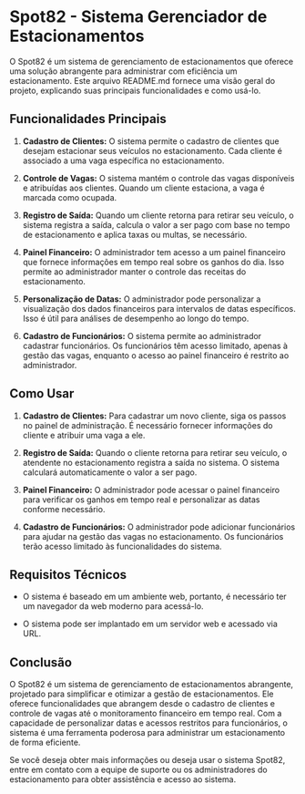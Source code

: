 # Spot82 - Sistema Gerenciador de Estacionamentos

O Spot82 é um sistema de gerenciamento de estacionamentos que oferece uma solução abrangente para administrar com eficiência um estacionamento. Este arquivo README.md fornece uma visão geral do projeto, explicando suas principais funcionalidades e como usá-lo.

## Funcionalidades Principais

1. **Cadastro de Clientes:** O sistema permite o cadastro de clientes que desejam estacionar seus veículos no estacionamento. Cada cliente é associado a uma vaga específica no estacionamento.

2. **Controle de Vagas:** O sistema mantém o controle das vagas disponíveis e atribuídas aos clientes. Quando um cliente estaciona, a vaga é marcada como ocupada.

3. **Registro de Saída:** Quando um cliente retorna para retirar seu veículo, o sistema registra a saída, calcula o valor a ser pago com base no tempo de estacionamento e aplica taxas ou multas, se necessário.

4. **Painel Financeiro:** O administrador tem acesso a um painel financeiro que fornece informações em tempo real sobre os ganhos do dia. Isso permite ao administrador manter o controle das receitas do estacionamento.

5. **Personalização de Datas:** O administrador pode personalizar a visualização dos dados financeiros para intervalos de datas específicos. Isso é útil para análises de desempenho ao longo do tempo.

6. **Cadastro de Funcionários:** O sistema permite ao administrador cadastrar funcionários. Os funcionários têm acesso limitado, apenas à gestão das vagas, enquanto o acesso ao painel financeiro é restrito ao administrador.

## Como Usar

1. **Cadastro de Clientes:** Para cadastrar um novo cliente, siga os passos no painel de administração. É necessário fornecer informações do cliente e atribuir uma vaga a ele.

2. **Registro de Saída:** Quando o cliente retorna para retirar seu veículo, o atendente no estacionamento registra a saída no sistema. O sistema calculará automaticamente o valor a ser pago.

3. **Painel Financeiro:** O administrador pode acessar o painel financeiro para verificar os ganhos em tempo real e personalizar as datas conforme necessário.

4. **Cadastro de Funcionários:** O administrador pode adicionar funcionários para ajudar na gestão das vagas no estacionamento. Os funcionários terão acesso limitado às funcionalidades do sistema.

## Requisitos Técnicos

- O sistema é baseado em um ambiente web, portanto, é necessário ter um navegador da web moderno para acessá-lo.

- O sistema pode ser implantado em um servidor web e acessado via URL.

## Conclusão

O Spot82 é um sistema de gerenciamento de estacionamentos abrangente, projetado para simplificar e otimizar a gestão de estacionamentos. Ele oferece funcionalidades que abrangem desde o cadastro de clientes e controle de vagas até o monitoramento financeiro em tempo real. Com a capacidade de personalizar datas e acessos restritos para funcionários, o sistema é uma ferramenta poderosa para administrar um estacionamento de forma eficiente.

Se você deseja obter mais informações ou deseja usar o sistema Spot82, entre em contato com a equipe de suporte ou os administradores do estacionamento para obter assistência e acesso ao sistema.